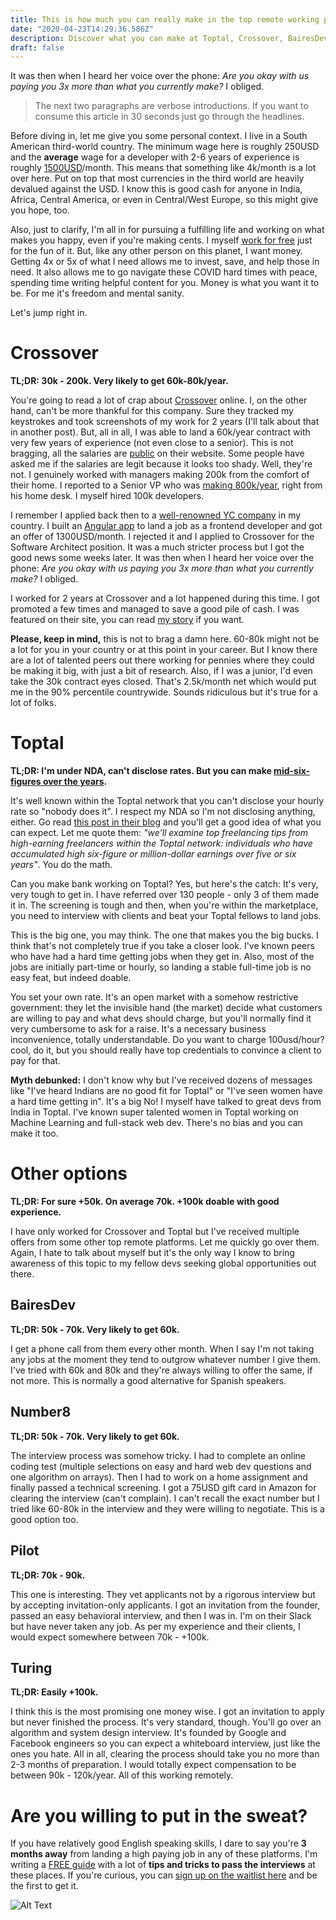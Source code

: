 ```yaml
---
title: This is how much you can really make in the top remote working platforms (100k)
date: "2020-04-23T14:29:36.586Z"
description: Discover what you can make at Toptal, Crossover, BairesDev and some other top remote working marketplaces
draft: false
---
```


It was then when I heard her voice over the phone: *Are you okay with us paying you 3x more than what you currently make?* I obliged.

<div class="divider"></div>

> The next two paragraphs are verbose introductions. If you want to consume this article in 30 seconds just go through the headlines.

Before diving in, let me give you some personal context. I live in a South American third-world country. The minimum wage here is roughly 250USD and the **average** wage for a developer with 2-6 years of experience is roughly [1500USD](https://medium.com/colombia-dev/yet-another-post-about-how-much-colombian-software-developers-really-make-3c1bcda8b11a)/month. This means that something like 4k/month is a lot over here. Put on top that most currencies in the third world are heavily devalued against the USD. I know this is good cash for anyone in India, Africa, Central America, or even in Central/West Europe, so this might give you hope, too.

Also, just to clarify, I'm all in for pursuing a fulfilling life and working on what makes you happy, even if you're making cents. I myself [work for free](https://github.com/caroso1222) just for the fun of it. But, like any other person on this planet, I want money. Getting 4x or 5x of what I need allows me to invest, save, and help those in need. It also allows me to go navigate these COVID hard times with peace, spending time writing helpful content for you. Money is what you want it to be. For me it's freedom and mental sanity.

Let's jump right in.

<div class="divider"></div>

# Crossover

**TL;DR: 30k - 200k. Very likely to get 60k-80k/year.**

You're going to read a lot of crap about [Crossover](https://www.crossover.com/developers) online. I, on the other hand, can't be more thankful for this company. Sure they tracked my keystrokes and took screenshots of my work for 2 years (I'll talk about that in another post). But, all in all, I was able to land a 60k/year contract with very few years of experience (not even close to a senior). This is not bragging, all the salaries are [public](https://www.crossover.com/job-software-architect) on their website. Some people have asked me if the salaries are legit because it looks too shady. Well, they're not. I genuinely worked with managers making 200k from the comfort of their home. I reported to a Senior VP who was [making 800k/year](https://www.crossover.com/evptechnicalproductmanagement), right from his home desk. I myself hired 100k developers.

I remember I applied back then to a [well-renowned YC company](https://www.rappi.com.co/) in my country. I built an [Angular app](https://legacy.carlosroso.com/angular2-shop/) to land a job as a frontend developer and got an offer of 1300USD/month. I rejected it and I applied to Crossover for the Software Architect position. It was a much stricter process but I got the good news some weeks later. It was then when I heard her voice over the phone: *Are you okay with us paying you 3x more than what you currently make?* I obliged.

I worked for 2 years at Crossover and a lot happened during this time. I got promoted a few times and managed to save a good pile of cash. I was featured on their site, you can read [my story](https://www.crossover.com/crossover-stories-carlosr) if you want.

**Please, keep in mind,** this is not to brag a damn here. 60-80k might not be a lot for you in your country or at this point in your career. But I know there are a lot of talented peers out there working for pennies where they could be making it big, with just a bit of research. Also, if I was a junior, I'd even take the 30k contract eyes closed. That's 2.5k/month net which would put me in the 90% percentile countrywide. Sounds ridiculous but it's true for a lot of folks.

# Toptal

**TL;DR: I'm under NDA, can't disclose rates. But you can make [mid-six-figures over the years](https://www.toptal.com/insights/future-of-work/millionaire-freelancing-career).**

It's well known within the Toptal network that you can't disclose your hourly rate so "nobody does it". I respect my NDA so I'm not disclosing anything, either. Go read [this post in their blog](https://www.toptal.com/insights/future-of-work/millionaire-freelancing-career) and you'll get a good idea of what you can expect. Let me quote them: *"we’ll examine top freelancing tips from high-earning freelancers within the Toptal network: individuals who have accumulated high six-figure or million-dollar earnings over five or six years"*. You do the math.

Can you make bank working on Toptal? Yes, but here's the catch: It's very, very tough to get in. I have referred over 130 people - only 3 of them made it in. The screening is tough and then, when you're within the marketplace, you need to interview with clients and beat your Toptal fellows to land jobs.

This is the big one, you may think. The one that makes you the big bucks. I think that's not completely true if you take a closer look. I've known peers who have had a hard time getting jobs when they get in. Also, most of the jobs are initially part-time or hourly, so landing a stable full-time job is no easy feat, but indeed doable.

You set your own rate. It's an open market with a somehow restrictive government: they let the invisible hand (the market) decide what customers are willing to pay and what devs should charge, but you'll normally find it very cumbersome to ask for a raise. It's a necessary business inconvenience, totally understandable. Do you want to charge 100usd/hour? cool, do it, but you should really have top credentials to convince a client to pay for that.

**Myth debunked:** I don't know why but I've received dozens of messages like "I've heard Indians are no good fit for Toptal" or "I've seen women have a hard time getting in". It's a big No! I myself have talked to great devs from India in Toptal. I've known super talented women in Toptal working on Machine Learning and full-stack web dev. There's no bias and you can make it too.

# Other options

**TL;DR: For sure +50k. On average 70k. +100k doable with good experience.**

I have only worked for Crossover and Toptal but I've received multiple offers from some other top remote platforms. Let me quickly go over them. Again, I hate to talk about myself but it's the only way I know to bring awareness of this topic to my fellow devs seeking global opportunities out there.

## BairesDev

**TL;DR: 50k - 70k. Very likely to get 60k.**

I get a phone call from them every other month. When I say I'm not taking any jobs at the moment they tend to outgrow whatever number I give them. I've tried with 60k and 80k and they're always willing to offer the same, if not more. This is normally a good alternative for Spanish speakers.

## Number8

**TL;DR: 50k - 70k. Very likely to get 60k.**

The interview process was somehow tricky. I had to complete an online coding test (multiple selections on easy and hard web dev questions and one algorithm on arrays). Then I had to work on a home assignment and finally passed a technical screening. I got a 75USD gift card in Amazon for clearing the interview (can't complain). I can't recall the exact number but I tried like 60-80k in the interview and they were willing to negotiate. This is a good option too.

## Pilot

**TL;DR: 70k - 90k.**

This one is interesting. They vet applicants not by a rigorous interview but by accepting invitation-only applicants. I got an invitation from the founder, passed an easy behavioral interview, and then I was in. I'm on their Slack but have never taken any job. As per my experience and their clients, I would expect somewhere between 70k - +100k.

## Turing

**TL;DR: Easily +100k.**

I think this is the most promising one money wise. I got an invitation to apply but never finished the process. It's very standard, though. You'll go over an algorithm and system design interview. It's founded by Google and Facebook engineers so you can expect a whiteboard interview, just like the ones you hate. All in all, clearing the process should take you no more than 2-3 months of preparation. I would totally expect compensation to be between 90k - 120k/year. All of this working remotely.

<div class="divider"></div>

# Are you willing to put in the sweat?

If you have relatively good English speaking skills, I dare to say you're **3 months away** from landing a high paying job in any of these platforms. I'm writing a [FREE guide](/cracking-the-toptal-interview/) with a lot of **tips and tricks to pass the interviews** at these places. If you're curious, you can [sign up on the waitlist here](/cracking-the-toptal-interview/) and be the first to get it.

![Alt Text](https://dev-to-uploads.s3.amazonaws.com/i/l80v7dpgjapmv0l3aona.png)
